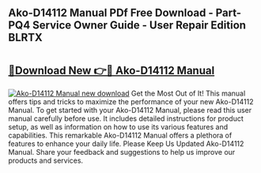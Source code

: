 ## Ako-D14112 Manual PDf Free Download - Part-PQ4 Service Owner Guide - User Repair Edition BLRTX

# <h2><a href="http://cf20840.oget.top/?id=Ako-D14112+Manual">🔗Download New 👉🔴 Ako-D14112 Manual</a></h2>

[![Ako-D14112 Manual new download](https://i.imgur.com/5g1atiW.png)](http://cf20840.oget.top/?id=Ako-D14112+Manual)
Get the Most Out of It! This manual offers tips and tricks to maximize the performance of your new Ako-D14112 Manual. To get started with your Ako-D14112 Manual, please read this user manual carefully before use. It includes detailed instructions for product setup, as well as information on how to use its various features and capabilities. This remarkable Ako-D14112 Manual offers a plethora of features to enhance your daily life. Please Keep Us Updated Ako-D14112 Manual. Share your feedback and suggestions to help us improve our products and services.
